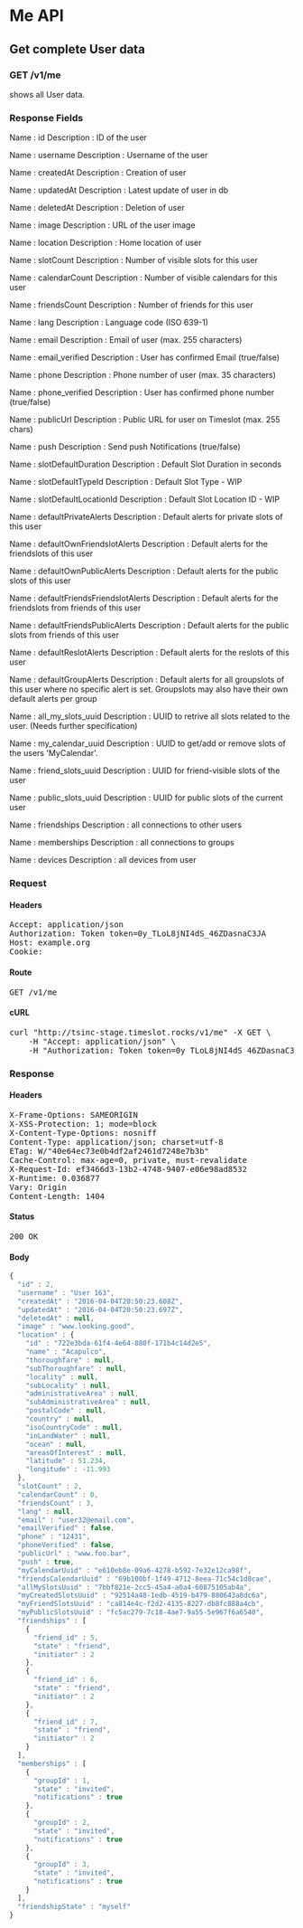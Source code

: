 # Me API

## Get complete User data

### GET /v1/me

shows all User data.

### Response Fields

Name : id
Description : ID of the user

Name : username
Description : Username of the user

Name : createdAt
Description : Creation of user

Name : updatedAt
Description : Latest update of user in db

Name : deletedAt
Description : Deletion of user

Name : image
Description : URL of the user image

Name : location
Description : Home location of user

Name : slotCount
Description : Number of visible slots for this user

Name : calendarCount
Description : Number of visible calendars for this user

Name : friendsCount
Description : Number of friends for this user

Name : lang
Description : Language code (ISO 639-1)

Name : email
Description : Email of user (max. 255 characters)

Name : email_verified
Description : User has confirmed Email (true/false)

Name : phone
Description : Phone number of user (max. 35 characters)

Name : phone_verified
Description : User has confirmed phone number (true/false)

Name : publicUrl
Description : Public URL for user on Timeslot (max. 255 chars)

Name : push
Description : Send push Notifications (true/false)

Name : slotDefaultDuration
Description : Default Slot Duration in seconds

Name : slotDefaultTypeId
Description : Default Slot Type - WIP

Name : slotDefaultLocationId
Description : Default Slot Location ID - WIP

Name : defaultPrivateAlerts
Description : Default alerts for private slots of this user

Name : defaultOwnFriendslotAlerts
Description : Default alerts for the friendslots of this user

Name : defaultOwnPublicAlerts
Description : Default alerts for the public slots of this user

Name : defaultFriendsFriendslotAlerts
Description : Default alerts for the friendslots from friends of this user

Name : defaultFriendsPublicAlerts
Description : Default alerts for the public slots from friends of this user

Name : defaultReslotAlerts
Description : Default alerts for the reslots of this user

Name : defaultGroupAlerts
Description : Default alerts for all groupslots of this user where no specific alert is set. Groupslots may also have their own default alerts per group

Name : all_my_slots_uuid
Description : UUID to retrive all slots related to the user. (Needs further specification)

Name : my_calendar_uuid
Description : UUID to get/add or remove slots of the  users &#39;MyCalendar&#39;.

Name : friend_slots_uuid
Description : UUID for friend-visible slots of the user

Name : public_slots_uuid
Description : UUID for public slots of the current user

Name : friendships
Description : all connections to other users

Name : memberships
Description : all connections to groups

Name : devices
Description : all devices from user

### Request

#### Headers

<pre>Accept: application/json
Authorization: Token token=0y_TLoL8jNI4dS_46ZDasnaC3JA
Host: example.org
Cookie: </pre>

#### Route

<pre>GET /v1/me</pre>

#### cURL

<pre class="request">curl &quot;http://tsinc-stage.timeslot.rocks/v1/me&quot; -X GET \
	-H &quot;Accept: application/json&quot; \
	-H &quot;Authorization: Token token=0y_TLoL8jNI4dS_46ZDasnaC3JA&quot;</pre>

### Response

#### Headers

<pre>X-Frame-Options: SAMEORIGIN
X-XSS-Protection: 1; mode=block
X-Content-Type-Options: nosniff
Content-Type: application/json; charset=utf-8
ETag: W/&quot;40e64ec73e0b4df2af2461d7248e7b3b&quot;
Cache-Control: max-age=0, private, must-revalidate
X-Request-Id: ef3466d3-13b2-4748-9407-e06e98ad8532
X-Runtime: 0.036877
Vary: Origin
Content-Length: 1404</pre>

#### Status

<pre>200 OK</pre>

#### Body

```javascript
{
  "id" : 2,
  "username" : "User 163",
  "createdAt" : "2016-04-04T20:50:23.608Z",
  "updatedAt" : "2016-04-04T20:50:23.697Z",
  "deletedAt" : null,
  "image" : "www.looking.good",
  "location" : {
    "id" : "722e3bda-61f4-4e64-880f-171b4c14d2e5",
    "name" : "Acapulco",
    "thoroughfare" : null,
    "subThoroughfare" : null,
    "locality" : null,
    "subLocality" : null,
    "administrativeArea" : null,
    "subAdministrativeArea" : null,
    "postalCode" : null,
    "country" : null,
    "isoCountryCode" : null,
    "inLandWater" : null,
    "ocean" : null,
    "areasOfInterest" : null,
    "latitude" : 51.234,
    "longitude" : -11.993
  },
  "slotCount" : 2,
  "calendarCount" : 0,
  "friendsCount" : 3,
  "lang" : null,
  "email" : "user32@email.com",
  "emailVerified" : false,
  "phone" : "12431",
  "phoneVerified" : false,
  "publicUrl" : "www.foo.bar",
  "push" : true,
  "myCalendarUuid" : "e610eb8e-09a6-4278-b592-7e32e12ca98f",
  "friendsCalendarUuid" : "69b100bf-1f49-4712-8eea-71c54c1d8cae",
  "allMySlotsUuid" : "7bbf821e-2cc5-45a4-a0a4-60875105ab4a",
  "myCreatedSlotsUuid" : "92514a48-1edb-4519-b479-880643a8dc6a",
  "myFriendSlotsUuid" : "ca814e4c-f2d2-4135-8227-db8fc888a4cb",
  "myPublicSlotsUuid" : "fc5ac279-7c18-4ae7-9a55-5e967f6a6540",
  "friendships" : [
    {
      "friend_id" : 5,
      "state" : "friend",
      "initiator" : 2
    },
    {
      "friend_id" : 6,
      "state" : "friend",
      "initiator" : 2
    },
    {
      "friend_id" : 7,
      "state" : "friend",
      "initiator" : 2
    }
  ],
  "memberships" : [
    {
      "groupId" : 1,
      "state" : "invited",
      "notifications" : true
    },
    {
      "groupId" : 2,
      "state" : "invited",
      "notifications" : true
    },
    {
      "groupId" : 3,
      "state" : "invited",
      "notifications" : true
    }
  ],
  "friendshipState" : "myself"
}
```
